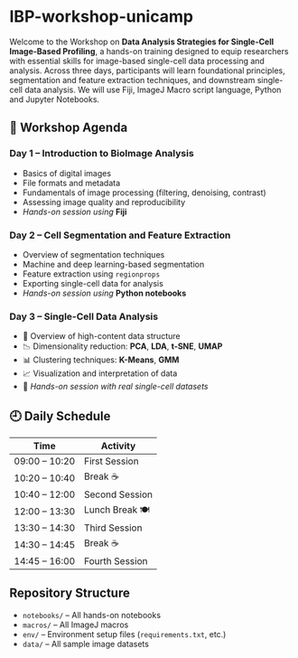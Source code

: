 # IBP-workshop-unicamp

Welcome to the Workshop on **Data Analysis Strategies for Single-Cell Image-Based Profiling**, a hands-on training designed to equip researchers with essential skills for image-based single-cell data processing and analysis. Across three days, participants will learn foundational principles, segmentation and feature extraction techniques, and downstream single-cell data analysis. We will use Fiji, ImageJ Macro script language, Python and Jupyter Notebooks.

## 📅 Workshop Agenda

### **Day 1 – Introduction to BioImage Analysis**
- Basics of digital images  
- File formats and metadata  
- Fundamentals of image processing (filtering, denoising, contrast)  
- Assessing image quality and reproducibility  
- *Hands-on session using* **Fiji**

### **Day 2 – Cell Segmentation and Feature Extraction**
- Overview of segmentation techniques  
- Machine and deep learning-based segmentation 
- Feature extraction using `regionprops`  
- Exporting single-cell data for analysis  
- *Hands-on session using* **Python notebooks**

### **Day 3 – Single-Cell Data Analysis**
- 🧬 Overview of high-content data structure  
- 📉 Dimensionality reduction: **PCA**, **LDA**, **t-SNE**, **UMAP**  
- 📊 Clustering techniques: **K-Means**, **GMM**  
- 📈 Visualization and interpretation of data  
- 🧪 *Hands-on session with real single-cell datasets*

## 🕘 Daily Schedule

| Time            | Activity              |
|-----------------|-----------------------|
| 09:00 – 10:20   | First Session         |
| 10:20 – 10:40   | Break ☕              |
| 10:40 – 12:00   | Second Session        |
| 12:00 – 13:30   | Lunch Break 🍽️       |
| 13:30 – 14:30   | Third Session         |
| 14:30 – 14:45   | Break ☕              |
| 14:45 – 16:00   | Fourth Session        |

## Repository Structure

- `notebooks/` – All hands-on notebooks
- `macros/` – All ImageJ macros
- `env/` – Environment setup files (`requirements.txt`, etc.)
- `data/` – All sample image datasets 
